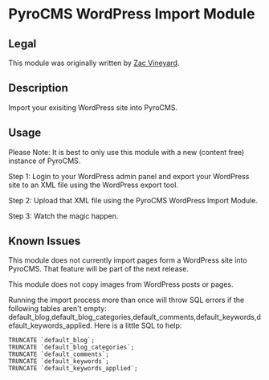 # PyroCMS WordPress Import Module

## Legal

This module was originally written by [Zac Vineyard](http://zacvineyard.com).

## Description

Import your exisiting WordPress site into PyroCMS.

## Usage

Please Note: It is best to only use this module with a new (content free) instance of PyroCMS.

Step 1: Login to your WordPress admin panel and export your WordPress site to an XML file using the WordPress export tool.

Step 2: Upload that XML file using the PyroCMS WordPress Import Module.

Step 3: Watch the magic happen.

## Known Issues

This module does not currently import pages form a WordPress site into PyroCMS. That feature will be part of the next release.

This module does not copy images from WordPress posts or pages.

Running the import process more than once will throw SQL errors if the following tables aren't empty: default_blog,default_blog_categories,default_comments,default_keywords,default_keywords_applied. Here is a little SQL to help: 

	TRUNCATE `default_blog`;
	TRUNCATE `default_blog_categories`;
	TRUNCATE `default_comments`;
	TRUNCATE `default_keywords`;
	TRUNCATE `default_keywords_applied`;